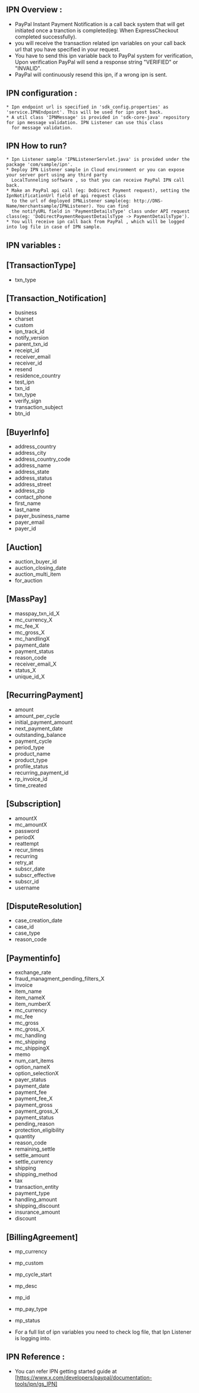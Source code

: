 IPN Overview :
------------
* PayPal Instant Payment Notification is a call back system that will get initiated once a tranction is completed(eg: When 
ExpressCheckout completed successfully).
* you will receive the transaction related ipn variables on your call back url that you have specified in your request.
*  You have to send this ipn variable back to PayPal system for verification, Upon verification PayPal will send
a response string "VERIFIED" or "INVALID".
* PayPal will continuously resend this ipn, if a wrong ipn is sent.

IPN configuration :
-----------------
    * Ipn endpoint url is specified in 'sdk_config.properties' as 'service.IPNEndpoint'. This will be used for ipn post back.
    * A util class 'IPNMessage' is provided in 'sdk-core-java' repository for ipn message validation. IPN Listener can use this class 
      for message validation.
    
IPN How to run?
--------------
	* Ipn Listener sample 'IPNListenerServlet.java' is provided under the package 'com/sample/ipn'.
	* Deploy IPN Listener sample in Cloud environment or you can expose your server port using any third party 
	  LocalTunneling software , so that you can receive PayPal IPN call back.
	* Make an PayPal api call (eg: DoDirect Payment request), setting the IpnNotificationUrl field of api request class
	  to the url of deployed IPNListener sample(eg: http://DNS-Name/merchantsample/IPNListener). You can find 
	  the notifyURL field in 'PaymentDetailsType' class under API request class(eg: 'DoDirectPaymentRequestDetailsType -> PaymentDetailsType').  
	* You will receive ipn call back from PayPal , which will be logged into log file in case of IPN sample.
    
IPN variables :
--------------

[TransactionType]
-----------------   
* txn_type    

[Transaction_Notification]
---------------------------
* business
* charset
* custom
* ipn_track_id
* notify_version
* parent_txn_id
* receipt_id
* receiver_email
* receiver_id
* resend
* residence_country
* test_ipn
* txn_id
* txn_type
* verify_sign
* transaction_subject
* btn_id 


[BuyerInfo]
------------
* address_country
* address_city
* address_country_code
* address_name
* address_state
* address_status
* address_street
* address_zip
* contact_phone
* first_name
* last_name
* payer_business_name
* payer_email
* payer_id



[Auction]
-----------
* auction_buyer_id
* auction_closing_date
* auction_multi_item
* for_auction

[MassPay]
----------
* masspay_txn_id_X
* mc_currency_X
* mc_fee_X
* mc_gross_X
* mc_handlingX
* payment_date
* payment_status
* reason_code
* receiver_email_X
* status_X
* unique_id_X

[RecurringPayment]
------------------
* amount
* amount_per_cycle
* initial_payment_amount
* next_payment_date
* outstanding_balance
* payment_cycle
* period_type
* product_name
* product_type
* profile_status
* recurring_payment_id
* rp_invoice_id
* time_created

[Subscription]
--------------
* amountX
* mc_amountX
* password
* periodX
* reattempt
* recur_times
* recurring
* retry_at
* subscr_date
* subscr_effective
* subscr_id
* username


[DisputeResolution]
-------------------
* case_creation_date
* case_id
* case_type
* reason_code
 
[Paymentinfo]
-------------
* exchange_rate
* fraud_managment_pending_filters_X
* invoice
* item_name
* item_nameX
* item_numberX
* mc_currency
* mc_fee
* mc_gross
* mc_gross_X
* mc_handling
* mc_shipping
* mc_shippingX
* memo
* num_cart_items
* option_nameX
* option_selectionX
* payer_status
* payment_date
* payment_fee
* payment_fee_X
* payment_gross
* payment_gross_X
* payment_status
* pending_reason
* protection_eligibility
* quantity
* reason_code
* remaining_settle
* settle_amount
* settle_currency
* shipping
* shipping_method
* tax
* transaction_entity
* payment_type
* handling_amount
* shipping_discount
* insurance_amount
* discount

[BillingAgreement]
------------------
* mp_currency
* mp_custom
* mp_cycle_start
* mp_desc
* mp_id
* mp_pay_type
* mp_status
 
* For a full list of ipn variables you need to check log file, that Ipn Listener is logging into.    

IPN Reference :
--------------
* You can refer IPN getting started guide at [https://www.x.com/developers/paypal/documentation-tools/ipn/gs_IPN]
